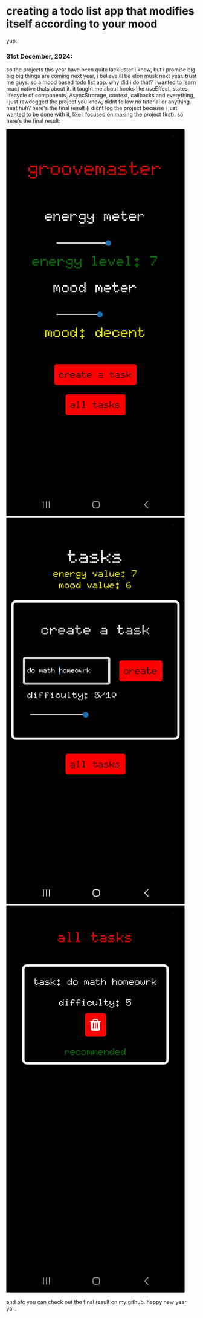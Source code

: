 # creating a todo list app that modifies itself according to your mood
yup. 

### 31st December, 2024:
so the projects this year have been quite lackluster i know, but i promise big big big things are coming next year, i believe ill be elon musk next year. trust me guys. 
so a mood based todo list app. why did i do that? i wanted to learn react native thats about it. it taught me about hooks like useEffect, states, lifecycle of components, AsyncStrorage, context, callbacks and everything, i just rawdogged the project you know, didnt follow no tutorial or anything. neat huh? here's the final result (i didnt log the project because i just wanted to be done with it, like i focused on making the project first). so here's the final result:


![alt text](/images/imagesformoody/1.jpg) ![alt text](/images/imagesformoody/2.jpg) ![alt text](/images/imagesformoody/3.jpg)

and ofc you can check out the final result on my github. 
happy new year yall.
